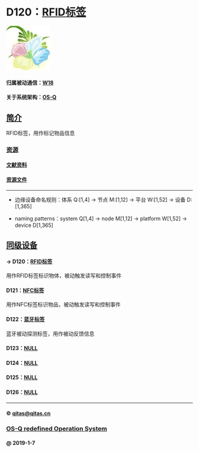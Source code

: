 ﻿# D120：[RFID标签](https://github.com/OS-Q/D120) 

[![sites](OS-Q/OS-Q.png)](http://www.OS-Q.com)

#### 归属被动通信：[W18](https://github.com/OS-Q/W18)

#### 关于系统架构：[OS-Q](https://github.com/OS-Q/OS-Q)

## [简介](https://github.com/OS-Q/D120/wiki) 

RFID标签，用作标记物品信息

### [资源](OS-Q/)

#### [文献资料](docs/)

#### [资源文件](resources/)


---

- 边缘设备命名规则：体系 Q:[1,4] -> 节点 M:[1,12] -> 平台 W:[1,52] -> 设备 D:[1,365]

- naming patterns：system Q[1,4] -> node M[1,12] -> platform W[1,52] -> device D[1,365]

## [同级设备](https://github.com/OS-Q/W18/wiki) 

#### -> D120：[RFID标签](https://github.com/OS-Q/D120)

用作RFID标签标识物体，被动触发读写和控制事件

#### D121：[NFC标签](https://github.com/OS-Q/D121)

用作NFC标签标识物品，被动触发读写和控制事件

#### D122：[蓝牙标签](https://github.com/OS-Q/D122)

蓝牙被动探测标签，用作被动反馈信息

#### D123：[NULL](https://github.com/OS-Q/D123)



#### D124：[NULL](https://github.com/OS-Q/D124)



#### D125：[NULL](https://github.com/OS-Q/D125)


#### D126：[NULL](https://github.com/OS-Q/D126)


---

####  © qitas@qitas.cn
###  [OS-Q redefined Operation System](http://www.OS-Q.com)
####   @  2019-1-7
